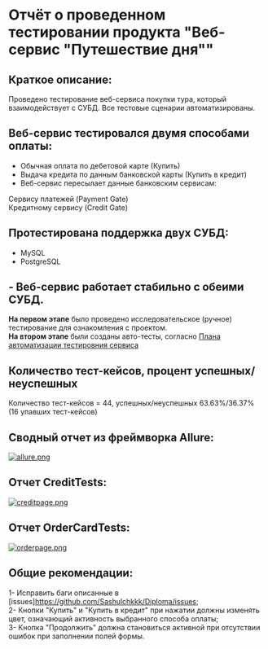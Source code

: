 # Отчёт о проведенном тестировании продукта "Веб-сервис "Путешествие дня""
## Краткое описание:
Проведено тестирование веб-сервиса покупки тура, который взаимодействует с СУБД. Все тестовые сценарии автоматизированы.

## Веб-сервис тестировался двумя способами оплаты:

- Обычная оплата по дебетовой карте (Купить)
- Выдача кредита по данным банковской карты (Купить в кредит)
- Веб-сервис пересылает данные банковским сервисам:

Сервису платежей (Payment Gate)  
Кредитному сервису (Credit Gate)

## Протестирована поддержка двух СУБД:

- MySQL
- PostgreSQL

## - Веб-сервис работает стабильно с обеими СУБД.

**На первом этапе** было проведено исследовательское (ручное) тестирование для ознакомления с проектом.  
**На втором этапе** были созданы авто-тесты, согласно [Плана автоматизации тестировния сервиса](https://github.com/Sashulchkkk/Diploma/blob/main/documents/plan.md)

## Количество тест-кейсов, процент успешных/неуспешных
Количество тест-кейсов = 44, успешных/неуспешных 63.63%/36.37% (16 упавших тест-кейсов)

## Cводный отчет из фреймворка Allure:
[![allure.png](https://i.postimg.cc/1XYn6Sj3/2023-10-27-19-21-50.png)](https://postimg.cc/H8XkDqmq)

## Отчет CreditTests:
[![creditpage.png](https://i.postimg.cc/HLHwTYGq/2023-10-27-19-30-22.png)](https://postimg.cc/G478Q1mK)

## Отчет OrderCardTests:
[![orderpage.png](https://i.postimg.cc/X7sSfJL8/2023-10-27-19-27-42.png)](https://postimg.cc/zVHc5q9b)


## Общие рекомендации:

1- Исправить баги описанные в  [issues]https://github.com/Sashulchkkk/Diploma/issues;  
2- Кнопки "Купить" и "Купить в кредит" при нажатии должны изменять цвет, означающий активность выбранного способа оплаты;  
3- Кнопка "Продолжить" должна становиться активной при отсутствии ошибок при заполнении полей формы.

